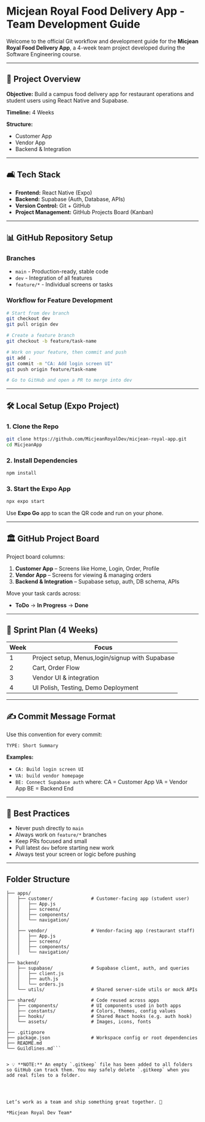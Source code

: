 # Micjean Royal Food Delivery App - Team Development Guide

Welcome to the official Git workflow and development guide for the **Micjean Royal Food Delivery App**, a 4-week team project developed during the Software Engineering course.

---

## 📆 Project Overview

**Objective:** Build a campus food delivery app for restaurant operations and student users using React Native and Supabase.

**Timeline:** 4 Weeks

**Structure:**

* Customer App
* Vendor App
* Backend & Integration

---

## 🛋️ Tech Stack

* **Frontend:** React Native (Expo)
* **Backend:** Supabase (Auth, Database, APIs)
* **Version Control:** Git + GitHub
* **Project Management:** GitHub Projects Board (Kanban)

---

## 📊 GitHub Repository Setup

### Branches

* `main` - Production-ready, stable code
* `dev` - Integration of all features
* `feature/*` - Individual screens or tasks

### Workflow for Feature Development

```bash
# Start from dev branch
git checkout dev
git pull origin dev

# Create a feature branch
git checkout -b feature/task-name

# Work on your feature, then commit and push
git add .
git commit -m "CA: Add login screen UI"
git push origin feature/task-name

# Go to GitHub and open a PR to merge into dev
```

---

## 🛠️ Local Setup (Expo Project)

### 1. Clone the Repo

```bash
git clone https://github.com/MicjeanRoyalDev/micjean-royal-app.git
cd MicjeanApp
```

### 2. Install Dependencies

```bash
npm install
```

### 3. Start the Expo App

```bash
npx expo start
```

Use **Expo Go** app to scan the QR code and run on your phone.

---

## 🏛 GitHub Project Board

Project board columns:

1. **Customer App** – Screens like Home, Login, Order, Profile
2. **Vendor App** – Screens for viewing & managing orders
3. **Backend & Integration** – Supabase setup, auth, DB schema, APIs

Move your task cards across:

* **ToDo** → **In Progress** → **Done**

---

## 📅 Sprint Plan (4 Weeks)

| Week | Focus                                     |
| ---- | ----------------------------------------- |
| 1    | Project setup, Menus,login/signup with Supabase |
| 2    | Cart, Order Flow                   |
| 3    | Vendor UI & integration              |
| 4    | UI Polish, Testing, Demo Deployment       |

---

## ✍️ Commit Message Format

Use this convention for every commit:

```bash
TYPE: Short Summary
```

**Examples:**

* `CA: Build login screen UI`
* `VA: build vendor homepage`
* `BE: Connect Supabase auth`
where:
CA = Customer App
VA = Vendor App
BE = Backend End
---

## 🧳️ Best Practices

* Never push directly to `main`
* Always work on `feature/*` branches
* Keep PRs focused and small
* Pull latest `dev` before starting new work
* Always test your screen or logic before pushing

---
## Folder Structure
``` MicjeanApp/
├── apps/
│   ├── customer/              # Customer-facing app (student user)
│   │   ├── App.js
│   │   ├── screens/
│   │   ├── components/
│   │   └── navigation/
│   │
│   ├── vendor/                # Vendor-facing app (restaurant staff)
│   │   ├── App.js
│   │   ├── screens/
│   │   ├── components/
│   │   └── navigation/
│
├── backend/
│   ├── supabase/              # Supabase client, auth, and queries
│   │   ├── client.js
│   │   ├── auth.js
│   │   └── orders.js
│   └── utils/                 # Shared server-side utils or mock APIs
│
├── shared/                    # Code reused across apps
│   ├── components/            # UI components used in both apps
│   ├── constants/             # Colors, themes, config values
│   ├── hooks/                 # Shared React hooks (e.g. auth hook)
│   └── assets/                # Images, icons, fonts
│
├── .gitignore
├── package.json               # Workspace config or root dependencies
├── README.md
└── Guildlines.md```


> 💡 **NOTE:** An empty `.gitkeep` file has been added to all folders so GitHub can track them. You may safely delete `.gitkeep` when you add real files to a folder.
 



Let’s work as a team and ship something great together. 🚀

*Micjean Royal Dev Team*
